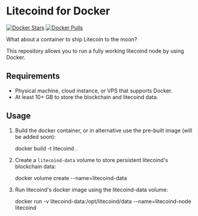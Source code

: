 Litecoind for Docker
====================

[![Docker Stars](https://img.shields.io/docker/stars/mscam/docker-litecoind.svg)](https://hub.docker.com/r/mscam/docker-litecoind/)
[![Docker Pulls](https://img.shields.io/docker/pulls/mscam/docker-litecoind.svg)](https://hub.docker.com/r/mscam/docker-litecoind/)

What about a container to ship Litecoin to the moon?

This repository allows you to run a fully working litecoind node by using Docker.


Requirements
------------

* Physical machine, cloud instance, or VPS that supports Docker.
* At least 10+ GB to store the blockchain and litecoind data.

Usage
-----

1. Build the docker container, or in alternative use the pre-built image (will be added soon):

    docker build -t litecoind  .

2. Create a `litecoind-data` volume to store persistent litecoind's blockchain data:

    docker volume create --name=litecoind-data

3. Run litecoind's docker image using the litecoind-data volume:

    docker run -v litecoind-data:/opt/litecoind/data --name=litecoind-node litecoind
